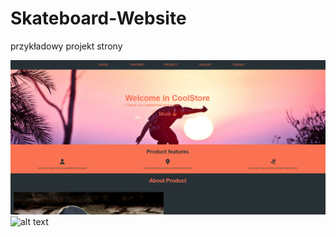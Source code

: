 ﻿# Skateboard-Website
przykładowy projekt strony


![alt text](/image/zd1.jpg)
![alt text](README.md/image/zd2.jpg)
